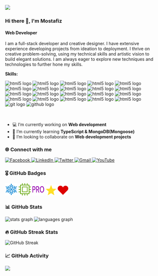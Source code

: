 <p align="left">
 <img src="https://github.com/Anmol-Baranwal/Cool-GIFs-For-GitHub/assets/74038190/72903324-cf57-4e90-80a6-ed3c9734e0ed" width="900">
</p>

### Hi there 👋, I'm Mostafiz  
#### Web Developer  

I am a full-stack developer and creative designer. I have extensive experience developing projects from ideation to deployment. I thrive on creative problem-solving, using my technical skills and artistic vision to build elegant solutions. I am always eager to explore new techniques and technologies to further hone my skills.


**Skills:**  

<div align="left">
  <img src="https://cdn.worldvectorlogo.com/logos/html-1.svg" height="60px" width="60px" alt="html5 logo" />
  <img src="https://cdn.worldvectorlogo.com/logos/css-3.svg" height="60px" width="60px" alt="html5 logo" />
  <img src="https://cdn.worldvectorlogo.com/logos/tailwind-css-2.svg" height="60px" width="60px" alt="html5 logo" />
  <img src="https://cdn.worldvectorlogo.com/logos/javascript-1.svg" height="60px" width="60px" alt="html5 logo" />
  <img src="https://cdn.worldvectorlogo.com/logos/typescript.svg" height="60px" width="60px" alt="html5 logo" />
  <img src="https://cdn.worldvectorlogo.com/logos/react-2.svg" height="60px" width="60px" alt="html5 logo" />
<!--   <img src="https://img.icons8.com/fluent-systems-filled/200/FFFFFF/nextjs.png" height="60px" width="60px" alt="html5 logo" /> -->
<!--   <img src="https://cdn.worldvectorlogo.com/logos/next-js.svg" height="60px" width="60px" alt="html5 logo" /> -->
  <img src="https://cdn.brandfetch.io/id2alue-rx/w/400/h/400/theme/dark/icon.jpeg?c=1bxid64Mup7aczewSAYMX&t=1714556222178" height="60px" width="60px" alt="html5 logo" />
  <img src="https://cdn.worldvectorlogo.com/logos/redux.svg" height="60px" width="60px" alt="html5 logo" />
  <img src="https://cdn.worldvectorlogo.com/logos/nodejs-icon.svg" height="60px" width="60px" alt="html5 logo" />
  <img src="https://cdn.worldvectorlogo.com/logos/mongodb-icon-1.svg" height="60px" width="60px" alt="html5 logo" />
  <img src="https://slack.mongoosejs.io/images/mongoose.svg" height="60px" width="60px" alt="html5 logo" />
  <img src="https://cdn.worldvectorlogo.com/logos/postgresql.svg" height="60px" width="60px" alt="html5 logo" />
  <img src="https://www.svgrepo.com/show/373776/light-prisma.svg" height="60px" width="60px" alt="html5 logo" />
  <img src="https://cdn.worldvectorlogo.com/logos/graphql-logo-2.svg" height="60px" width="60px" alt="html5 logo" />
  <img src="https://cdn.worldvectorlogo.com/logos/docker-4.svg" height="60px" width="60px" alt="html5 logo" />
  <img src="https://cdn.worldvectorlogo.com/logos/aws-2.svg" height="60px" width="60px" alt="html5 logo" />
  <img src="https://cdn.worldvectorlogo.com/logos/jwt-3.svg" height="60px" width="60px" alt="html5 logo" />
  <img src="https://cdn.worldvectorlogo.com/logos/redis.svg" height="60px" width="60px" alt="html5 logo" />
<!--   <img src="https://cdn.worldvectorlogo.com/logos/postman.svg" height="60px" width="60px" alt="html5 logo" /> -->
<!--   <img src="https://cdn.worldvectorlogo.com/logos/postman.svg" height="60px" width="60px" alt="html5 logo" /> -->
  <img src="https://cdn.worldvectorlogo.com/logos/firebase-1.svg" height="60px" width="60px" alt="html5 logo" />
  <img src="https://cdn.worldvectorlogo.com/logos/figma-icon.svg" height="60px" width="60px" alt="html5 logo" />
  <img src="https://cdn.worldvectorlogo.com/logos/git-icon.svg" height="60px" width="60px" alt="git logo" />
  <img src="https://www.svgrepo.com/show/475654/github-color.svg" height="60px" width="60px" alt="github logo" />
  
</div>

<br>
</br>

- 💻 I’m currently working on **Web development**  
- 🌱 I’m currently learning **TypeScript & MongoDB(Mongoose)**  
- 👯 I’m looking to collaborate on **Web development projects**  

### 🌐 Connect with me  
<p align="left">
  <a href="https://www.facebook.com/profile.php?id=100090030995475" target="_blank">
    <img src="https://raw.githubusercontent.com/maurodesouza/profile-readme-generator/master/src/assets/icons/social/facebook/default.svg" width="52" height="40" alt="Facebook" />
  </a>
  <a href="https://www.linkedin.com/in/md-mostafiz-8233a2324" target="_blank">
    <img src="https://raw.githubusercontent.com/maurodesouza/profile-readme-generator/master/src/assets/icons/social/linkedin/default.svg" width="52" height="40" alt="LinkedIn" />
  </a>
  <a href="https://x.com/Mostafiz675662" target="_blank">
    <img src="https://raw.githubusercontent.com/maurodesouza/profile-readme-generator/master/src/assets/icons/social/twitter/default.svg" width="52" height="40" alt="Twitter" />
  </a>
  <a href="https://mail.google.com/mail/u/0/#inbox?compose=GTvVlcSDbhMjDSdGPXSSrlvTjrbRQPqdwMBdCRZbPsRjvlJgXCHjpJkkMxpJpKGljpmdzhtKhjpTp" target="_blank">
    <img src="https://raw.githubusercontent.com/maurodesouza/profile-readme-generator/master/src/assets/icons/social/gmail/default.svg" width="52" height="40" alt="Gmail" />
  </a>
  <a href="https://www.youtube.com/channel/UC20N3vdgKAtvQvUro0OmOrA" target="_blank">
    <img src="https://raw.githubusercontent.com/maurodesouza/profile-readme-generator/master/src/assets/icons/social/youtube/default.svg" width="52" height="40" alt="YouTube" />
  </a>
</p>

### 🎖 GitHub Badges  
<p align="left">
  <a href='https://archiveprogram.github.com/'><img src='https://raw.githubusercontent.com/acervenky/animated-github-badges/master/assets/acbadge.gif' width='40' height='40'></a>
  <a href='https://docs.github.com/en/developers'><img src='https://raw.githubusercontent.com/acervenky/animated-github-badges/master/assets/devbadge.gif' width='40' height='40'></a>
  <a href='https://github.com/pricing'><img src='https://raw.githubusercontent.com/acervenky/animated-github-badges/master/assets/pro.gif' width='40' height='40'></a>
  <a href='https://stars.github.com/'><img src='https://raw.githubusercontent.com/acervenky/animated-github-badges/master/assets/starbadge.gif' width='35' height='35'></a>
  <a href='https://docs.github.com/en/github/supporting-the-open-source-community-with-github-sponsors'><img src='https://raw.githubusercontent.com/acervenky/animated-github-badges/master/assets/sponsorbadge.gif' width='35' height='35'></a>
</p>


### 📊 GitHub Stats  
<p align="left">
<div align="left">
  <img src="https://github-readme-stats.vercel.app/api?username=mostafizdev01&hide_title=false&hide_rank=false&show_icons=true&include_all_commits=true&count_private=true&disable_animations=false&theme=github_dark&locale=en&hide_border=false&order=1" height="150" alt="stats graph"  />
  <img src="https://github-readme-stats.vercel.app/api/top-langs?username=mostafizdev01&locale=en&hide_title=false&layout=compact&card_width=320&langs_count=10&theme=github_dark&hide_border=false&order=2" height="150" alt="languages graph"  />
</div>
</p>

### 🔥 GitHub Streak Stats  
<p align="left">
  <img src="https://streak-stats.demolab.com?user=mostafizdev01&theme=github_dark&hide_border=false&order=2" alt="GitHub Streak" height="200" />
</p>



### 📈 GitHub Activity  
<p align="left" theme=github-dark>
  <img src="https://github-readme-activity-graph.vercel.app/graph?username=mostafizdev01&theme=github-dark" />
</p>



